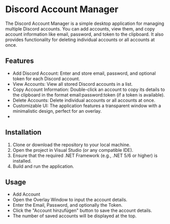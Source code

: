 # Discord Account Manager
 
The Discord Account Manager is a simple desktop application for managing multiple Discord accounts. You can add accounts, view them, and copy account information like email, password, and token to the clipboard. It also provides functionality for deleting individual accounts or all accounts at once.

## Features
- Add Discord Account: Enter and store email, password, and optional token for each Discord account.
- View Accounts: View all stored Discord accounts in a list.
- Copy Account Information: Double-click an account to copy its details to the clipboard in the format email:password:token (if a token is available).
- Delete Accounts: Delete individual accounts or all accounts at once.
- Customizable UI: The application features a transparent window with a minimalistic design, perfect for an overlay.
- 
## Installation
1. Clone or download the repository to your local machine.
2. Open the project in Visual Studio (or any compatible IDE).
3. Ensure that the required .NET Framework (e.g., .NET 5/6 or higher) is installed.
4. Build and run the application.
 
## Usage
- Add Account
- Open the Overlay Window to input the account details.
- Enter the Email, Password, and optionally the Token.
- Click the "Account hinzufügen" button to save the account details.
- The number of saved accounts will be displayed at the top.
